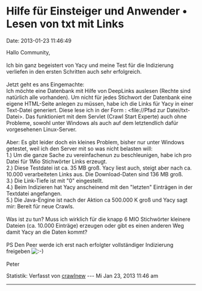 Hilfe für Einsteiger und Anwender • Lesen von txt mit Links
===========================================================

Date: 2013-01-23 11:46:49

Hallo Community,\
\
Ich bin ganz begeistert von Yacy und meine Test für die Indizierung
verliefen in den ersten Schritten auch sehr erfolgreich.\
\
Jetzt geht es ans Eingemachte:\
Ich möchte eine Datenbank mit Hilfe von DeepLinks auslesen (Rechte sind
natürlich alle vorhanden). Um nicht für jedes Stichwort der Datenbank
eine eigene HTML-Seite anlegen zu müssen, habe ich die Links für Yacy in
einer Text-Datei generiert. Diese lese ich in der Form : \<file://Pfad
zur Datei/txt-Datei\>. Das funktioniert mit dem Servlet (Crawl Start
Experte) auch ohne Probleme, sowohl unter Windows als auch auf dem
letztendlich dafür vorgesehenen Linux-Server.\
\
Aber: Es gibt leider doch ein kleines Problem, bisher nur unter Windows
getestet, weil ich den Server mit so was nicht belasten will:\
1.) Um die ganze Sache zu vereinfachenun zu beschleunigen, habe ich pro
Datei für 1Mio Stichwörter Links erzeugt.\
2.) Diese Testdatei ist ca. 35 MB groß. Yacy liest auch, steigt aber
nach ca. 10.000 verarbeiteten Links aus. Die Download-Daten sind 136 MB
groß.\
3.) Die Link-Tiefe ist mit \"0\" eingestellt.\
4.) Beim Indizieren hat Yacy anscheinend mit den \"letzten\" Einträgen
in der Textdatei angefangen.\
5.) Die Java-Engine ist nach der Aktion ca 500.000 K groß und Yacy sagt
mir: Bereit für neue Crawls.\
\
Was ist zu tun? Muss ich wirklich für die knapp 6 MIO Stichwörter
kleinere Dateien (ca. 10.000 Einträge) erzeugen oder gibt es einen
anderen Weg damit Yacy an die Daten kommt?\
\
PS Den Peer werde ich erst nach erfolgter vollständiger Indizierung
freigeben
![:-)](http://forum.yacy-websuche.de/images/smilies/icon_e_smile.gif "Smile")\
\
Peter

Statistik: Verfasst von
[crawlnew](http://forum.yacy-websuche.de/memberlist.php?mode=viewprofile&u=317)
--- Mi Jan 23, 2013 11:46 am

------------------------------------------------------------------------
